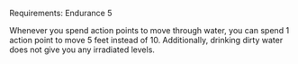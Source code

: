 Requirements: Endurance 5

Whenever you spend action points to move through water, you can spend 1 action point to move 5 feet instead of 10. Additionally, drinking dirty water does not give you any irradiated levels.